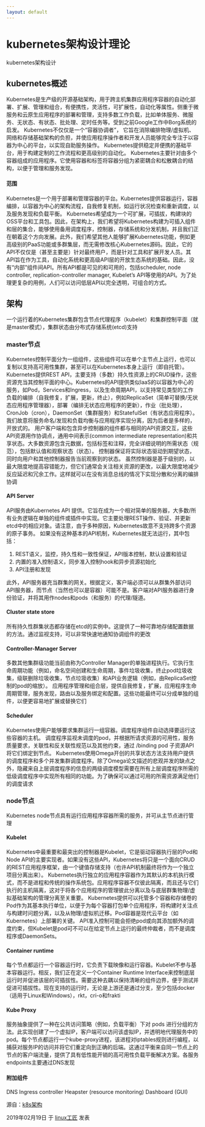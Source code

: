 ```yaml
---
layout: default
---
```


# kubernetes架构设计理论

kubernetes架构设计

## kubernetes概述

Kubernetes是生产级的开源基础架构，用于跨主机集群应用程序容器的自动化部署、扩展、管理和组合，有便携性，灵活性，可扩展性，自动化等属性。侧重于微服务和云原生应用程序的部署和管理，支持多数工作负载，比如单体服务、微服务、无状态、有状态、批处理、定时任务等。受到之前Google工作中Borg系统的启发。 Kubernetes不仅仅是一个“容器协调者”， 它旨在消除编排物理/虚拟机、网络和存储基础架构的负担，并使应用程序操作者和开发人员能够完全专注于以容器为中心的平台，以实现自助服务操作。 Kubernetes提供稳定并便携的基础平台，用于构建定制的工作流程和更高级别的自动化。
Kubernetes主要针对由多个容器组成的应用程序。它使用容器和标签将容器分组为紧密耦合和松散耦合的结构，以便于管理和服务发现。

#### 范围

Kubernetes是一个用于部署和管理容器的平台。Kubernetes提供容器运行，容器编排，以容器为中心的架构流程，自我修复机制，如运行状况检查和重新调度，以及服务发现和负载平衡。
Kubernetes希望成为一个可扩展，可插拔，构建块的OSS平台和工具包。因此，在架构上，我们希望将Kubernetes构建为可插入组件和层的集合，能够使用备用调度程序，控制器，存储系统和分发机制，并且我们正在朝着这个方向发展。此外，我们希望其他人能够扩展Kubernetes功能，例如更高级别的PaaS功能或多群集层，而无需修改核心Kubernetes源码。因此，它的API不仅仅是（甚至主要是）针对最终用户，而是针对工具和扩展开发人员。其API旨在作为工具，自动化系统和更高级API层的开放生态系统的基础。因此，没有“内部”组件间API。所有API都是可见的和可用的，包括scheduler, node controller, replication-controller manager, Kubelet’s API等使用的API。为了处理更复杂的用例，人们可以访问低层API以完全透明，可组合的方式。

## 架构

一个运行着的Kubernetes集群包含节点代理程序（kubelet）和集群控制平面（就是master模式），集群状态由分布式存储系统(etcd)支持

### master节点

Kubernetes控制平面分为一组组件，这些组件可以在单个主节点上运行，也可以复制以支持高可用性集群，甚至可以在Kubernetes本身上运行（即自托管）。Kubernetes提供REST API，主要支持（多数）持久性资源上的CRUD操作，这些资源充当其控制平面的中心。Kubernetes的API提供类似IaaS的以容器为中心的服务，如Pod，Services和Ingress，以及生命周期API，以支持常见类型的工作负载的编排（自我修复，扩展，更新，终止），例如ReplicaSet（简单可替换/无状态应用程序管理器），部署（编排无状态应用程序的更新），作业（批处理），CronJob（cron），DaemonSet（集群服务）和StatefulSet（有状态应用程序）。我们故意将服务命名/发现和负载均衡与应用程序实现分离，因为后者是多样的，开放式的。
用户客户端和包含异步控制器的组件都与相同的API资源交互，这些API资源用作协调点，通用中间表示(common intermediate representation)和共享状态。大多数资源包含元数据，包括标签和注释，完全详细说明的所需状态（规范），包括默认值和观察状态（状态）。
控制器保证将实际状态驱动到期望状态，同时向用户和其他控制器报告当前观察到的状态。
虽然控制器是基于级别的，以最大限度地提高容错能力，但它们通常会关注相关资源的更改，以最大限度地减少反应延迟和冗余工作。这样就可以在没有消息总线的情况下实现分散和分离的编排协调

#### API Server

API服务由Kubernetes API 提供。它旨在成为一个相对简单的服务器，大多数/所有业务逻辑在单独的组件或插件中实现。它主要处理REST操作、验证、并更新etcd中的相应对象。请注意，由于多种原因，Kubernetes故意不支持跨多个资源的原子事务。
如果没有这种基本的API机制，Kubernetes就无法运行，其中包括：

1. REST语义，监控，持久性和一致性保证，API版本控制，默认设置和验证
2. 内置的准入控制语义，同步准入控制hook和异步资源初始化
3. API注册和发现

此外，API服务器充当群集的网关。根据定义，客户端必须可以从群集外部访问API服务器，而节点（当然也可以是容器）可能不是。客户端对API服务器进行身份验证，并将其用作nodes和pods（和服务）的代理/隧道。

#### Cluster state store

所有持久性群集状态都存储在etcd的实例中。这提供了一种可靠地存储配置数据的方法。通过监视支持，可以非常快速地通知协调组件的更改

#### Controller-Manager Server

多数其他集群级功能当前由称为Controller Manager的单独进程执行。它执行生命周期功能（例如，命名空间创建和生命周期，事件垃圾收集，终止pod垃圾收集，级联删除垃圾收集，节点垃圾收集）和API业务逻辑（例如，由ReplicaSet控制的pod的缩放）。
应用程序管理和组合层，提供自我修复，扩展，应用程序生命周期管理，服务发现，路由以及服务绑定和配置。这些功能最终可以分成单独的组件，以便更容易地扩展或替换它们

#### Scheduler

Kubernetes使用户能够要求集群运行一组容器。调度程序组件自动选择要运行这些容器的主机。
调度程序监视未调度的pod，并根据所请求资源的可用性，服务质量要求，关联性和反关联性规范以及其他约束，通过 /binding pod 子资源API将它们绑定到节点。
Kubernetes使用Omega开创的共享状态方法支持用户提供的调度程序和多个并发集群调度程序。除了Omega论文描述的悲观并发的缺点之外，隐藏来自上层调度程序的信息的两级调度模型需要在所有上层调度程序所需的低级调度程序中实现所有相同的功能。为了确保可以通过可用的所需资源满足他们的调度请求

### node节点

Kubernetes node节点具有运行应用程序容器所需的服务，并可从主节点进行管理

#### Kubelet

Kubernetes中最重要和最突出的控制器是Kubelet，它是驱动容器执行层的Pod和Node API的主要实现者。如果没有这些API，Kubernetes将只是一个面向CRUD的REST应用程序框架，由一个键值存储支持（也许API机制最终将作为一个独立项目分离出来）。
Kubernetes执行独立的应用程序容器作为其默认的本机执行模式，而不是进程和传统的操作系统包。应用程序容器不仅彼此隔离，而且还与它们执行的主机隔离，这对于将各个应用程序的管理彼此分离以及与底层群集物理/虚拟基础架构的管理分离至关重要。
Kubernetes提供可以托管多个容器和存储卷的Pod作为其基本执行单位，以便于为每个容器打包单个应用程序，将构建时关注点与构建时问题分离，以及从物理/虚拟机迁移。Pod容器是现代云平台（如Kubernetes）上部署的关键。
API准入控制可能会拒绝pod或向其添加额外的调度约束，但Kubelet是pod可不可以在给定节点上运行的最终仲裁者，而不是调度程序或DaemonSets。

#### Container runtime

每个节点都运行一个容器运行时，它负责下载映像和运行容器。Kubelet不参与基本容器运行。相反，我们正在定义一个Container Runtime Interface来控制底层运行时并促进该层的可插拔性。需要这种去耦以保持清晰的组件边界，便于测试并促进可插拔性。现在支持的运行时，无论是上游还是通过分支，至少包括docker（适用于Linux和Windows），rkt，cri-o和frakti

#### Kube Proxy

服务抽象提供了一种在公共访问策略（例如，负载平衡）下对 pods 进行分组的方法。此实现创建了一个虚拟IP，客户端可以访问该虚拟IP，并透明地代理服务中的pod。每个节点都运行一个kube-proxy进程，该进程对iptables规则进行编程，以捕获对服务IP的访问并将它们重定向到正确的后端。这通过平衡来自同一节点上的节点的客户端流量，提供了具有低性能开销的高可用性负载平衡解决方案。各服务endpoints主要通过DNS发现

#### 附加组件

DNS
Ingress controller
Heapster (resource monitoring)
Dashboard (GUI)

源自：[k8s架构](https://github.com/kubernetes/community/blob/master/contributors/design-proposals/architecture/architecture.md)

2019年02月19日 于 [linux工匠](http://www.bbotte.com/) 发表